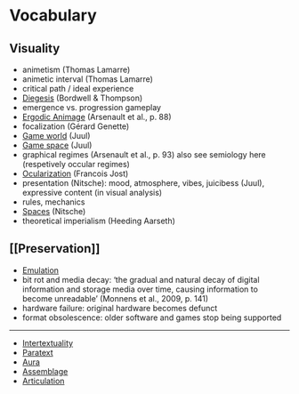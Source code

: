 # Vocabulary

## Visuality
- animetism (Thomas Lamarre)
- animetic interval (Thomas Lamarre)
- critical path / ideal experience
- [Diegesis](notes/Diegesis.md) (Bordwell & Thompson)
- emergence vs. progression gameplay
- [Ergodic Animage](notes/Ergodic%20Animage.md) (Arsenault et al., p. 88)
- focalization (Gérard Genette)
- [Game world](notes/Game%20World.md) (Juul)
- [Game space](notes/Game%20Space.md) (Juul)
- graphical regimes (Arsenault et al., p. 93) also see semiology here (respetively occular regimes)
- [Ocularization](notes/Ocularization.md) (Francois Jost)
- presentation (Nitsche): mood, atmosphere, vibes, juicibess (Juul), expressive content (in visual analysis)
- rules, mechanics
- [Spaces](notes/Spaces.md) (Nitsche)
- theoretical imperialism (Heeding Aarseth)

## [[Preservation]]
- [Emulation](notes/Emulation.md)
- bit rot and media decay: ‘the gradual and natural decay of digital information and storage media over time, causing information to become unreadable’ (Monnens et al., 2009, p. 141)
- hardware failure: original hardware becomes defunct 
- format obsolescence: older software and games stop being supported
---
- [Intertextuality](notes/Intertextuality.md)
- [Paratext](notes/Paratext.md)
- [Aura](notes/Aura.md)
- [Assemblage](notes/Assemblage.md)
- [Articulation](notes/Articulation.md)
